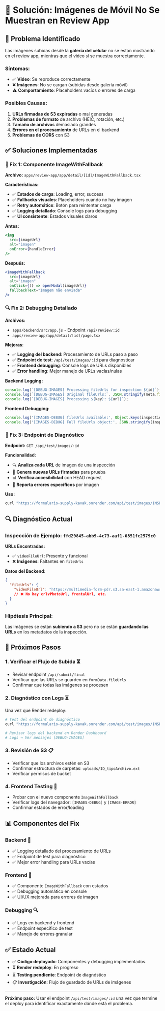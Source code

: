 # 🔧 Solución: Imágenes de Móvil No Se Muestran en Review App

## 🚨 **Problema Identificado**

Las imágenes subidas desde la **galería del celular** no se están mostrando en el review app, mientras que el video sí se muestra correctamente.

### **Síntomas:**
- ✅ **Video**: Se reproduce correctamente
- ❌ **Imágenes**: No se cargan (subidas desde galería móvil)
- ⚠️ **Comportamiento**: Placeholders vacíos o errores de carga

### **Posibles Causas:**
1. **URLs firmadas de S3 expiradas** o mal generadas
2. **Problemas de formato** de archivo (HEIC, rotación, etc.)
3. **Tamaño de archivos** demasiado grandes
4. **Errores en el procesamiento** de URLs en el backend
5. **Problemas de CORS** con S3

## ✅ **Soluciones Implementadas**

### **🎯 Fix 1: Componente ImageWithFallback**
**Archivo:** `apps/review-app/app/detail/[id]/ImageWithFallback.tsx`

**Características:**
- ✅ **Estados de carga**: Loading, error, success
- ✅ **Fallbacks visuales**: Placeholders cuando no hay imagen
- ✅ **Retry automático**: Botón para reintentar carga
- ✅ **Logging detallado**: Console logs para debugging
- ✅ **UI consistente**: Estados visuales claros

**Antes:**
```jsx
<img 
  src={imageUrl} 
  alt="imagen" 
  onError={handleError}
/>
```

**Después:**
```jsx
<ImageWithFallback 
  src={imageUrl} 
  alt="imagen"
  onClick={() => openModal(imageUrl)}
  fallbackText="Imagem não enviada"
/>
```

### **🔍 Fix 2: Debugging Detallado**
**Archivos:** 
- `apps/backend/src/app.js` - Endpoint `/api/review/:id`
- `apps/review-app/app/detail/[id]/page.tsx`

**Mejoras:**
- ✅ **Logging del backend**: Procesamiento de URLs paso a paso
- ✅ **Endpoint de test**: `/api/test/images/:id` para diagnosticar
- ✅ **Frontend debugging**: Console logs de URLs disponibles
- ✅ **Error handling**: Mejor manejo de URLs vacías/nulas

**Backend Logging:**
```javascript
console.log(`[DEBUG-IMAGES] Processing fileUrls for inspection ${id}`);
console.log(`[DEBUG-IMAGES] Original fileUrls:`, JSON.stringify(meta.fileUrls, null, 2));
console.log(`[DEBUG-IMAGES] Processing ${key}: ${url}`);
```

**Frontend Debugging:**
```javascript
console.log('[IMAGES-DEBUG] fileUrls available:', Object.keys(inspection.fileUrls || {}));
console.log('[IMAGES-DEBUG] Full fileUrls object:', JSON.stringify(inspection.fileUrls, null, 2));
```

### **🧪 Fix 3: Endpoint de Diagnóstico**
**Endpoint:** `GET /api/test/images/:id`

**Funcionalidad:**
- 🔍 **Analiza cada URL** de imagen de una inspección
- 🔗 **Genera nuevas URLs firmadas** para prueba
- 📊 **Verifica accesibilidad** con HEAD request
- 📝 **Reporta errores específicos** por imagen

**Uso:**
```bash
curl "https://formulario-supply-kavak.onrender.com/api/test/images/INSPECTION_ID"
```

## 🔍 **Diagnóstico Actual**

### **Inspección de Ejemplo:** `ffd29845-abb9-4c73-aaf1-0851fc2579c0`

**URLs Encontradas:**
- ✅ `videoFileUrl`: Presente y funcional
- ❌ **Imágenes**: Faltantes en `fileUrls`

**Datos del Backend:**
```json
{
  "fileUrls": {
    "videoFileUrl": "https://multimedia-form-pdr.s3.sa-east-1.amazonaws.com/..."
    // ❌ No hay crlvPhotoUrl, frontalUrl, etc.
  }
}
```

### **Hipótesis Principal:**
Las imágenes se están **subiendo a S3** pero no se están **guardando las URLs** en los metadatos de la inspección.

## 🚀 **Próximos Pasos**

### **1. Verificar el Flujo de Subida** ⏳
- Revisar endpoint `/api/submit/final` 
- Verificar que las URLs se guarden en `formData.fileUrls`
- Confirmar que todas las imágenes se procesen

### **2. Diagnóstico con Logs** ⏳
Una vez que Render redeploy:
```bash
# Test del endpoint de diagnóstico
curl "https://formulario-supply-kavak.onrender.com/api/test/images/INSPECTION_ID"

# Revisar logs del backend en Render Dashboard
# Logs → Ver mensajes [DEBUG-IMAGES]
```

### **3. Revisión de S3** 📋
- Verificar que los archivos estén en S3
- Confirmar estructura de carpetas: `uploads/ID_tipoArchivo.ext`
- Verificar permisos de bucket

### **4. Frontend Testing** 🧪
- Probar con el nuevo componente `ImageWithFallback`
- Verificar logs del navegador: `[IMAGES-DEBUG]` y `[IMAGE-ERROR]`
- Confirmar estados de error/loading

## 📊 **Componentes del Fix**

### **Backend** 🔧
- ✅ Logging detallado del procesamiento de URLs
- ✅ Endpoint de test para diagnóstico 
- ✅ Mejor error handling para URLs vacías

### **Frontend** 🎨
- ✅ Componente `ImageWithFallback` con estados
- ✅ Debugging automático en console
- ✅ UI/UX mejorada para errores de imagen

### **Debugging** 🔍
- ✅ Logs en backend y frontend
- ✅ Endpoint específico de test
- ✅ Manejo de errores granular

## ✅ **Estado Actual**

- ✅ **Código deployado**: Componentes y debugging implementados
- ⏳ **Render redeploy**: En progreso
- ⏳ **Testing pendiente**: Endpoint de diagnóstico
- 📋 **Investigación**: Flujo de guardado de URLs de imágenes

---

**Próximo paso:** Usar el endpoint `/api/test/images/:id` una vez que termine el deploy para identificar exactamente dónde está el problema. 